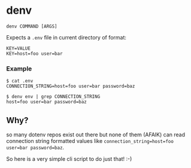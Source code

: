 # denv

```
denv COMMAND [ARGS]
```

Expects a `.env` file in current directory of format:

```
KEY=VALUE
KEY=host=foo user=bar
```

### Example

```
$ cat .env
CONNECTION_STRING=host=foo user=bar password=baz

$ denv env | grep CONNECTION_STRING
host=foo user=bar password=baz
```

## Why?

so many dotenv repos exist out there but none of them (AFAIK) can read connection string formatted values like `connection_string=host=foo user=bar password=baz`.

So here is a very simple cli script to do just that! :-)

